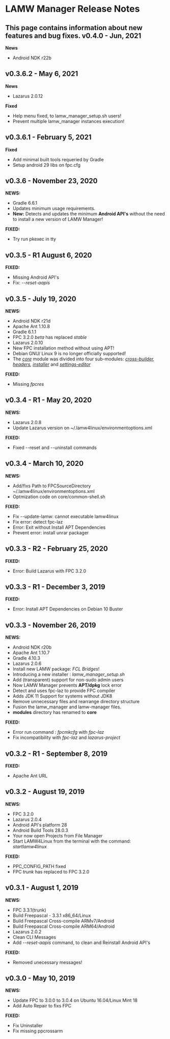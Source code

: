 # LAMW Manager Release Notes
This page contains information about new features and bug fixes.
v0.4.0 - Jun, 2021
---
**News**
+	Android NDK r22b

v0.3.6.2 - May 6, 2021
---
**News**
+	Lazarus 2.0.12

**Fixed**
+	Help menu fixed, to lamw_manager_setup.sh users!
+	Prevent multiple lamw_manager instances execution!


v0.3.6.1 - February 5, 2021
---
**Fixed**
+	Add minimal built tools requeried by Gradle
+	Setup android 29 libs on fpc.cfg



v0.3.6 - November 23, 2020
---
<p>
	<strong>NEWS:</strong>
	<ul>
		<li>Gradle 6.6.1</em></li>
		<li>Updates minimum usage requirements.</li>
		<li><strong>New:</strong> Detects and updates the minimum <strong>Android API's</strong> without the need to install a new version of LAMW Manager!</li>
	</ul>
	<strong>FIXED:</strong>
	<ul>
		<li>Try run pkexec in tty</em></li>
	</ul>
</p>

v0.3.5 - R1 August 6, 2020
---
<p>
	<strong>FIXED:</strong>
	<ul>
		<li>Missing Android API's</em></li>
		<li>Fix: <em>--reset-aapis</em></li>
	</ul>
</p>


v0.3.5 - July 19, 2020
---
<p>
	<strong>NEWS:</strong>
	<ul>
		<li>Android NDK r21d</li>
		<li>Apache Ant 1.10.8</li>
		<li>Gradle 6.1.1</li>
		<li>FPC 3.2.0 <em>beta</em> has replaced <em>stable</em></li>
		<li>Lazarus 2.0.10</li>
		<li>New FPC installation method without using APT!</li>
		<li>Debian GNU/ Linux 9 is no longer officially supported!</li>
		<li>The <em><a href="https://github.com/DanielOliveiraSouza/LAMW4Linux-installer/tree/v0.3.5/lamw_manager/core">core</a></em> module was divided into four sub-modules: <em> <a href="https://github.com/DanielOliveiraSouza/LAMW4Linux-installer/tree/v0.3.5/lamw_manager/core/cross-builder">cross-builder</a>, <a href="https://github.com/DanielOliveiraSouza/LAMW4Linux-installer/tree/v0.3.5/lamw_manager/core/headers">headers</a>, <a href="https://github.com/DanielOliveiraSouza/LAMW4Linux-installer/tree/v0.3.5/lamw_manager/core/installer">installer</a></em> and <em> <a href="https://github.com/DanielOliveiraSouza/LAMW4Linux-installer/tree/v0.3.5/lamw_manager/core/settings-editor">settings-editor</a> </em></li>	
	</ul>
	<strong>FIXED:</strong>
	<ul>
		<li>Missing <em>fpcres</em></li>
	</ul>
</p>

v0.3.4 - R1 - May 20, 2020
---
<p>
	<strong>NEWS:</strong>
	<ul>
		<li>Lazarus 2.0.8</li>
		<li>Update Lazarus version on ~/.lamw4linux/environmentoptions.xml</li>
	</ul>
	<strong>FIXED:</strong>
	<ul>
		<li>Fixed --reset and --uninstall commands</li>
	</ul>
</p>

v0.3.4 - March 10, 2020
---
<p>
	<strong>NEWS:</strong>
	<ul>
		<li>Add/fixs Path to FPCSourceDirectory  ~/.lamw4linux/environmentoptions.xml</li>
		<li>Optmization code on core/common-shell.sh</li>
	</ul>
	<strong>FIXED:</strong>
	<ul>
		<li>Fix --update-lamw: cannot executable lamw4linux</li>
		<li>Fix error: detect fpc-laz</li>
		<li>Error: Exit without Install APT Dependencies</li>
		<li>Prevent error: install unrar packager</li>
	</ul>
</p>


v0.3.3 - R2 - February 25, 2020
---
<p>
	<strong>FIXED:</strong>
	<ul>
		<li>Error: Build Lazarus with FPC 3.2.0</li>
	</ul>
</p>

v0.3.3 - R1 - December 3, 2019
---
<p>
	<strong>FIXED:</strong>
	<ul>
		<li>Error: Install APT Dependencies on Debian 10 Buster</li>
	</ul>
</p>

v0.3.3 - November 26, 2019
---
<p>
	<strong>NEWS:</strong>
	<ul>
		<li>Android NDK r20b</li>
		<li>Apache Ant 1.10.7</li>
		<li>Gradle 4.10.3</li>
		<li>Lazarus 2.0.6</li>
		<li>Install new LAMW package: <em>FCL Bridges</em>!</li>
		<li>Introducing a new installer : <em>lamw_manager_setup.sh</em></li>
		<li>Add (transparent) support for non-sudo admin users</li>
		<li>Now LAMW Manager prevents <strong>APT/dpkg</strong> lock error</li>
		<li>Detect and uses fpc-laz to provide FPC compiler</li>
		<li>Adds JDK 11 Support for systems without JDK8</li>
		<li>Remove unnecessary files and rearrange directory structure</li>
		<li>Fusion the lamw_manager and lamw-manager files.</li>
		<li><strong>modules</strong> directory has renamed to <strong>core</strong></li>
	</ul>
	<strong>FIXED:</strong>
	<ul>
		<li>Error run command : <em>fpcmkcfg</em> with <em>fpc-laz</em></li>
		<li>Fix incompatibility with <em>fpc-laz</em> and <em>lazarus-project</em></li>   
	</ul>	
</p>

v0.3.2 - R1 - September 8, 2019
---
<p>
	<strong>FIXED:</strong>
	<ul>
		<li>Apache Ant URL</li>
	</ul>	
</p>

v0.3.2 - August 19, 2019
---
<p>
	<strong>NEWS:</strong>
	<ul>
		<li>FPC 3.2.0</li>
		<li>Lazarus 2.0.4</li>
		<li>Android API's platform 28</li>
		<li>Android Build Tools 28.0.3</li>
		<li>Your now open Projects from File Manager</li>
		<li>Start LAMW4Linux from the terminal with the command: <em>startlamw4linux</em></li>
	</ul>
	<strong>FIXED:</strong>
	<ul>
		<li>PPC_CONFIG_PATH fixed</li>
		<li>FPC <em>trunk</em> has replaced to FPC 3.2.0</li>
	</ul>	
</p>

v0.3.1 - August 1, 2019
---
<p>
	<strong>NEWS:</strong>
	<ul>
		<li>FPC 3.3.1(trunk)</li>
		<li>Build Freepascal - 3.3.1 x86_64/Linux</li>
		<li>Build Freepascal Cross-compile ARMv7/Android</li>
		<li>Build Freepascal Cross-compile ARM64/Android</li>
		<li>Lazarus 2.0.2</li>
		<li>Clean CLI Messages</li>
		<li>Add <em>--reset-aapis</em> command, to clean and Reinstall Android API's</li>
	</ul>
	<strong>FIXED:</strong>
	<ul>
		<li>Removed  unecessary messages!</li>
	</ul>	
</p>

v0.3.0 - May 10, 2019
---

<p>
	<strong>NEWS:</strong>
	<ul>
		<li>Update FPC to 3.0.0 to 3.0.4 on Ubuntu 16.04/Linux Mint 18</li>
		<li>Add Auto Repair to fixs FPC</li>
	</ul>
	<strong>FIXED:</strong>
	<ul>
		<li>Fix Uninstaller</li>
	    <li>Fix missing ppcrossarm</li>
	</ul>
</p>
